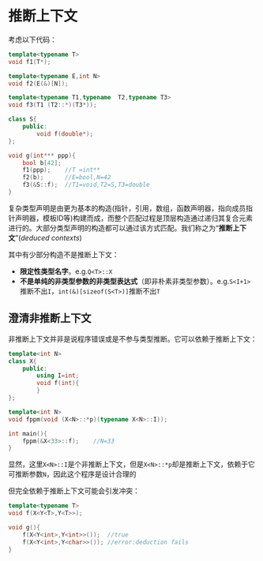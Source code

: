 # 推断上下文

考虑以下代码：

```cpp
template<typename T>
void f1(T*);

template<typename E,int N>
void f2(E(&)[N]);

template<typename T1,typename  T2,typename T3>
void f3(T1 (T2::*)(T3*));

class S{
    public:
    	void f(double*);
};

void g(int*** ppp){
    bool b[42];
    f1(ppp);	//T =int**	
    f2(b);		//E=bool,N=42
    f3(&S::f);	//T1=void,T2=S,T3=double
}
```

复杂类型声明是由更为基本的构造(指针，引用，数组，函数声明器，指向成员指针声明器，模板ID等)构建而成，而整个匹配过程是顶层构造通过递归其复合元素进行的。大部分类型声明的构造都可以通过该方式匹配。我们称之为“**推断上下文**”(*deduced contexts*)

其中有少部分构造不是推断上下文：

* **限定性类型名字**。e.g.`Q<T>::X`
* **不是单纯的非类型参数的非类型表达式**（即非朴素非类型参数）。e.g.`S<I+1>`推断不出`I`，`int(&)[sizeof(S<T>)]`推断不出`T`

## 澄清非推断上下文

非推断上下文并非是说程序错误或是不参与类型推断。它可以依赖于推断上下文：

```cpp
template<int N>
class X{
    public:
    	using I=int;
    	void f(int){
        }
};

template<int N>
void fppm(void (X<N>::*p)(typename X<N>::I));

int main(){
    fppm(&X<33>::f);	//N=33
}
```

显然，这里`X<N>::I`是个非推断上下文，但是`X<N>::*p`却是推断上下文，依赖于它可推断参数`N`，因此这个程序是设计合理的

但完全依赖于推断上下文可能会引发冲突：

```cpp
template<typename T>
void f(X<Y<T>,Y<T>>);

void g(){
    f(X<Y<int>,Y<int>>());	//true
    f(X<Y<int>,Y<char>>());	//error:deduction fails
}
```



